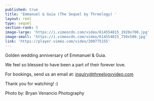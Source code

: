 ```yaml
---
published: true
title: 'Emmanuel & Guia (The Sequel by Threelogy) '
layout: reel
type: sequel
section-rank: 5
image-large: 'https://i.vimeocdn.com/video/614554815_1920x700.jpg'
image-small: 'https://i.vimeocdn.com/video/614554815_750x500.jpg'
link: 'https://player.vimeo.com/video/200775155'
---
```

Golden wedding anniversary of Emmanuel & Guia.

We feel so blessed to have been a part of their forever love.

For bookings, send us an email at: inquiry@threelogyvideo.com

Thank you for watching! :)

Photo by: Bryan Venancio Photography